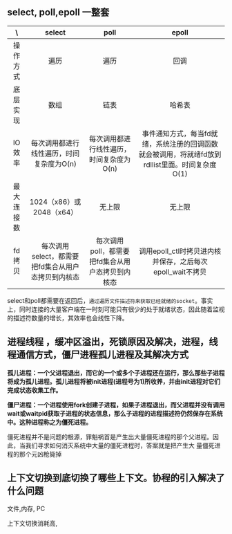 
## select, poll,epoll 一整套



|     \      |                       select                       |                       poll                       |                            epoll                             |
| :--------: | :------------------------------------------------: | :----------------------------------------------: | :----------------------------------------------------------: |
|  操作方式  |                        遍历                        |                       遍历                       |                             回调                             |
|  底层实现  |                        数组                        |                       链表                       |                            哈希表                            |
|   IO效率   |      每次调用都进行线性遍历，时间复杂度为O(n)      |     每次调用都进行线性遍历，时间复杂度为O(n)     | 事件通知方式，每当fd就绪，系统注册的回调函数就会被调用，将就绪fd放到rdllist里面。时间复杂度O(1) |
| 最大连接数 |             1024（x86）或 2048（x64）              |                      无上限                      |                            无上限                            |
|   fd拷贝   | 每次调用select，都需要把fd集合从用户态拷贝到内核态 | 每次调用poll，都需要把fd集合从用户态拷贝到内核态 |  调用epoll_ctl时拷贝进内核并保存，之后每次epoll_wait不拷贝   |

select和poll都需要在返回后，`通过遍历文件描述符来获取已经就绪的socket`。事实上，同时连接的大量客户端在一时刻可能只有很少的处于就绪状态，因此随着监视的描述符数量的增长，其效率也会线性下降。






## 进程线程 ，缓冲区溢出，死锁原因及解决，进程，线程通信方式，僵尸进程孤儿进程及其解决方式

**孤儿进程：一个父进程退出，而它的一个或多个子进程还在运行，那么那些子进程将成为孤儿进程。孤儿进程将被init进程(进程号为1)所收养，并由init进程对它们完成状态收集工作。**

**僵尸进程：一个进程使用fork创建子进程，如果子进程退出，而父进程并没有调用wait或waitpid获取子进程的状态信息，那么子进程的进程描述符仍然保存在系统中。这种进程称之为僵死进程。**

僵死进程并不是问题的根源，罪魁祸首是产生出大量僵死进程的那个父进程。因此，当我们寻求如何消灭系统中大量的僵死进程时，答案就是把产生大 量僵死进程的那个元凶枪毙掉

## 上下文切换到底切换了哪些上下文。协程的引入解决了什么问题



文件,内存, PC

上下文切换消耗高, 